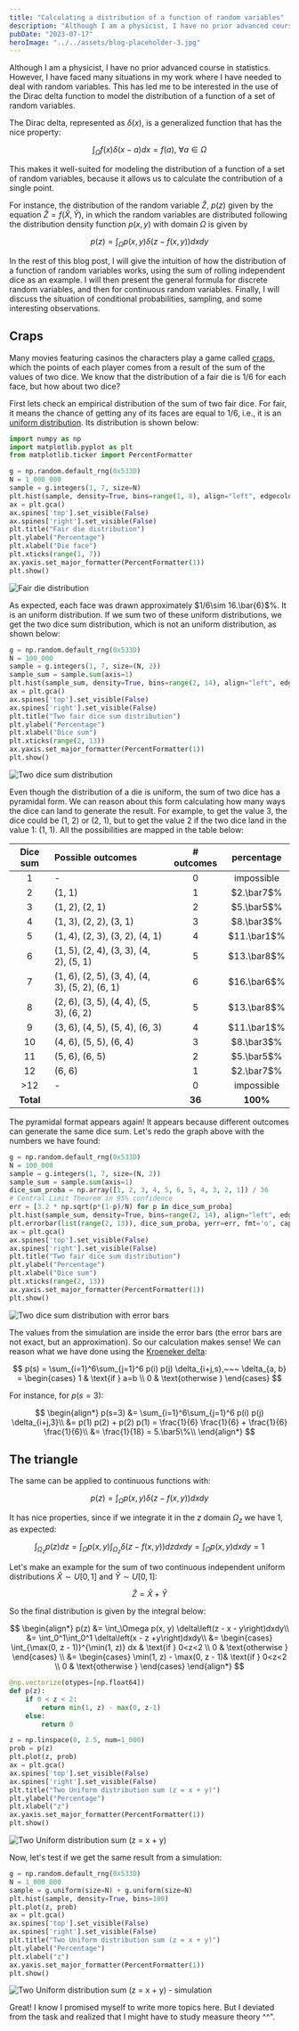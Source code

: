 ```yaml
---
title: "Calculating a distribution of a function of random variables"
description: "Although I am a physicist, I have no prior advanced course in statistics. However, I have faced many situations in my work where I have needed to deal with random variables. This has led me to be interested in the use of the Dirac delta function to model the distribution of a function of a set of random variables."
pubDate: "2023-07-17"
heroImage: "../../assets/blog-placeholder-3.jpg"
---
```


Although I am a physicist, I have no prior advanced course in statistics. However, I have faced many situations in my work where I have needed to deal with random variables. This has led me to be interested in the use of the Dirac delta function to model the distribution of a function of a set of random variables.

The Dirac delta, represented as $\delta(x)$, is a generalized function that has the nice property:

$$
\int_\Omega f(x) \delta(x-a) dx = f(a), ~\forall a \in \Omega
$$

This makes it well-suited for modeling the distribution of a function of a set of random variables, because it allows us to calculate the contribution of a single point.

For instance, the distribution of the random variable $\hat{Z}$, $p(z)$ given by the equation $\hat{Z} = f\left(\hat{X}, \hat{Y}\right)$, in which the random variables are distributed following the distribution density function $p(x, y)$ with domain $\Omega$ is given by

$$
p(z) = \int_\Omega p(x, y) \delta\left(z - f(x, y)\right)dxdy
$$

In the rest of this blog post, I will give the intuition of how the distribution of a function of random variables works, using the sum of rolling independent dice as an example. I will then present the general formula for discrete random variables, and then for continuous random variables. Finally, I will discuss the situation of conditional probabilities, sampling, and some interesting observations.

## Craps

Many movies featuring casinos the characters play a game called [craps](https://en.wikipedia.org/wiki/Craps), which the points of each player comes from a result of the sum of the values of two dice. We know that the distribution of a fair die is $1/6$ for each face, but how about two dice?

First lets check an empirical distribution of the sum of two fair dice. For fair, it means the chance of getting any of its faces are equal to $1/6$, i.e., it is an [uniform distribution](https://en.wikipedia.org/wiki/Continuous_uniform_distribution). Its distribution is shown below:

```python
import numpy as np
import matplotlib.pyplot as plt
from matplotlib.ticker import PercentFormatter

g = np.random.default_rng(0x533D)
N = 1_000_000
sample = g.integers(1, 7, size=N)
plt.hist(sample, density=True, bins=range(1, 8), align="left", edgecolor='black')
ax = plt.gca()
ax.spines['top'].set_visible(False)
ax.spines['right'].set_visible(False)
plt.title("Fair die distribution")
plt.ylabel("Percentage")
plt.xlabel("Die face")
plt.xticks(range(1, 7))
ax.yaxis.set_major_formatter(PercentFormatter(1))
plt.show()
```

![Fair die distribution](/images/delta-random-variable_2_0.png)

As expected, each face was drawn approximately $1/6\sim 16.\bar{6}$%. It is an uniform distribution. If we sum two of these uniform distributions, we get the two dice sum distribution, which is not an uniform distribution, as shown below:

```python
g = np.random.default_rng(0x533D)
N = 100_000
sample = g.integers(1, 7, size=(N, 2))
sample_sum = sample.sum(axis=1)
plt.hist(sample_sum, density=True, bins=range(2, 14), align="left", edgecolor='black')
ax = plt.gca()
ax.spines['top'].set_visible(False)
ax.spines['right'].set_visible(False)
plt.title("Two fair dice sum distribution")
plt.ylabel("Percentage")
plt.xlabel("Dice sum")
plt.xticks(range(2, 13))
ax.yaxis.set_major_formatter(PercentFormatter(1))
plt.show()
```

![Two dice sum distribution](/images/delta-random-variable_4_0.png)

Even though the distribution of a die is uniform, the sum of two dice has a pyramidal form. We can reason about this form calculating how many ways the dice can land to generate the result. For example, to get the value $3$, the dice could be (1, 2) or (2, 1), but to get the value 2 if the two dice land in the value 1: (1, 1). All the possibilities are mapped in the table below:

| Dice sum | Possible outcomes                | # outcomes | percentage         |
|:--------:|:------------------------------- |:----------:|:------------------:|
| 1        | -                               | 0          | impossible         |
| 2        | (1, 1)                          | 1          | $2.\bar7$%         |
| 3        | (1, 2), (2, 1)                  | 2          | $5.\bar5$%         |
| 4        | (1, 3), (2, 2), (3, 1)          | 3          | $8.\bar3$%         |
| 5        | (1, 4), (2, 3), (3, 2), (4, 1)  | 4          | $11.\bar1$%        |
| 6        | (1, 5), (2, 4), (3, 3), (4, 2), (5, 1) | 5   | $13.\bar8$%        |
| 7        | (1, 6), (2, 5), (3, 4), (4, 3), (5, 2), (6, 1) | 6 | $16.\bar6$% |
| 8        | (2, 6), (3, 5), (4, 4), (5, 3), (6, 2) | 5   | $13.\bar8$%        |
| 9        | (3, 6), (4, 5), (5, 4), (6, 3)  | 4          | $11.\bar1$%        |
| 10       | (4, 6), (5, 5), (6, 4)          | 3          | $8.\bar3$%         |
| 11       | (5, 6), (6, 5)                  | 2          | $5.\bar5$%         |
| 12       | (6, 6)                          | 1          | $2.\bar7$%         |
| >12      | -                               | 0          | impossible         |
| **Total**|                                  | **36**     | **100%**           |

The pyramidal format appears again! It appears because different outcomes can generate the same dice sum. Let's redo the graph above with the numbers we have found:

```python
g = np.random.default_rng(0x533D)
N = 100_000
sample = g.integers(1, 7, size=(N, 2))
sample_sum = sample.sum(axis=1)
dice_sum_proba = np.array([1, 2, 3, 4, 5, 6, 5, 4, 3, 2, 1]) / 36
# Central Limit Theorem in 95% confidence
err = [3.2 * np.sqrt(p*(1-p)/N) for p in dice_sum_proba]
plt.hist(sample_sum, density=True, bins=range(2, 14), align="left", edgecolor='black')
plt.errorbar(list(range(2, 13)), dice_sum_proba, yerr=err, fmt='o', capsize=4)
ax = plt.gca()
ax.spines['top'].set_visible(False)
ax.spines['right'].set_visible(False)
plt.title("Two fair dice sum distribution")
plt.ylabel("Percentage")
plt.xlabel("Dice sum")
plt.xticks(range(2, 13))
ax.yaxis.set_major_formatter(PercentFormatter(1))
plt.show()
```

![Two dice sum distribution with error bars](/images/delta-random-variable_6_0.png)

The values from the simulation are inside the error bars (the error bars are not exact, but an approximation). So our calculation makes sense! We can reason what we have done using the [Kroeneker delta](https://en.wikipedia.org/wiki/Kronecker_delta):

$$
p(s) = \sum_{i=1}^6\sum_{j=1}^6 p(i) p(j) \delta_{i+j,s},~~~ \delta_{a, b} =
\begin{cases}
    1 & \text{if } a=b \\
    0 & \text{otherwise }
\end{cases}
$$

For instance, for $p(s=3)$:

$$
\begin{align*}
p(s=3) &= \sum_{i=1}^6\sum_{j=1}^6 p(i) p(j) \delta_{i+j,3}\\
       &= p(1) p(2) + p(2) p(1) = \frac{1}{6} \frac{1}{6} + \frac{1}{6} \frac{1}{6}\\
       &= \frac{1}{18} = 5.\bar5\%\\
\end{align*}
$$

## The triangle

The same can be applied to continuous functions with:

$$
p(z) = \int_\Omega p(x, y) \delta\left(z - f(x, y)\right)dxdy
$$

It has nice properties, since if we integrate it in the $z$ domain $\Omega_z$ we have 1, as expected:

$$
\int_{\Omega_z}p(z)dz = \int_\Omega p(x, y) \int_{\Omega_z}\delta\left(z - f(x, y)\right)dzdxdy = \int_\Omega p(x, y) dxdy = 1
$$

Let's make an example for the sum of two continuous independent uniform distributions $\hat{X}\sim U[0,1]$ and $\hat{Y}\sim U[0,1]$:

$$
\hat{Z} = \hat{X} + \hat{Y}
$$

So the final distribution is given by the integral below:

$$
\begin{align*}
p(z) &= \int_\Omega p(x, y) \delta\left(z - x - y\right)dxdy\\
     &= \int_0^1\int_0^1 \delta\left(x - z +y\right)dxdy\\
     &= \begin{cases}
    \int_{\max(0, z - 1)}^{\min(1, z)} dx & \text{if } 0<z<2 \\
    0 & \text{otherwise }
\end{cases} \\
     &= \begin{cases}
    \min(1, z) -  \max(0, z - 1)& \text{if } 0<z<2 \\
    0 & \text{otherwise }
\end{cases}
\end{align*}
$$

```python
@np.vectorize(otypes=[np.float64])
def p(z):
    if 0 < z < 2:
        return min(1, z) - max(0, z-1)
    else:
        return 0

z = np.linspace(0, 2.5, num=1_000)
prob = p(z)
plt.plot(z, prob)
ax = plt.gca()
ax.spines['top'].set_visible(False)
ax.spines['right'].set_visible(False)
plt.title("Two Uniform distribution sum (z = x + y)")
plt.ylabel("Percentage")
plt.xlabel("z")
ax.yaxis.set_major_formatter(PercentFormatter(1))
plt.show()
```

![Two Uniform distribution sum (z = x + y)](/images/delta-random-variable_9_0.png)

Now, let's test if we get the same result from a simulation:

```python
g = np.random.default_rng(0x533D)
N = 1_000_000
sample = g.uniform(size=N) + g.uniform(size=N)
plt.hist(sample, density=True, bins=100)
plt.plot(z, prob)
ax = plt.gca()
ax.spines['top'].set_visible(False)
ax.spines['right'].set_visible(False)
plt.title("Two Uniform distribution sum (z = x + y)")
plt.ylabel("Percentage")
plt.xlabel("z")
ax.yaxis.set_major_formatter(PercentFormatter(1))
plt.show()
```

![Two Uniform distribution sum (z = x + y) - simulation](/images/delta-random-variable_11_0.png)

Great! I know I promised myself to write more topics here. But I deviated from the task and realized that I might have to study measure theory ^^".
